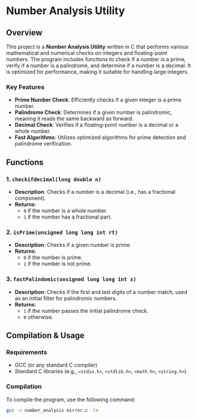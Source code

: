 # Number Analysis Utility

## Overview

This project is a **Number Analysis Utility** written in C that performs various mathematical and numerical checks on integers and floating-point numbers.
The program includes functions to check if a number is a prime, verify if a number is a palindrome, and determine if a number is a decimal.
It is optimized for performance, making it suitable for handling large integers.

### Key Features
- **Prime Number Check**: Efficiently checks if a given integer is a prime number.
- **Palindrome Check**: Determines if a given number is palindromic, meaning it reads the same backward as forward.
- **Decimal Check**: Verifies if a floating-point number is a decimal or a whole number.
- **Fast Algorithms**: Utilizes optimized algorithms for prime detection and palindrome verification.

## Functions

### 1. `checkifdecimal(long double n)`
- **Description**: Checks if a number is a decimal (i.e., has a fractional component).
- **Returns**: 
  - `0` if the number is a whole number.
  - `1` if the number has a fractional part.

### 2. `isPrime(unsigned long long int rt)`
- **Description**: Checks if a given number is prime.
- **Returns**:
  - `0` if the number is prime.
  - `1` if the number is not prime.

### 3. `fastPalindomic(unsigned long long int x)`
- **Description**: Checks if the first and last digits of a number match, used as an initial filter for palindromic numbers.
- **Returns**:
  - `1` if the number passes the initial palindrome check.
  - `0` otherwise.

## Compilation & Usage

### Requirements
- GCC (or any standard C compiler)
- Standard C libraries (e.g., `<stdio.h>`, `<stdlib.h>`, `<math.h>`, `<string.h>`)

### Compilation
To compile the program, use the following command:
```bash
gcc -o number_analysis mirror.c -lm
